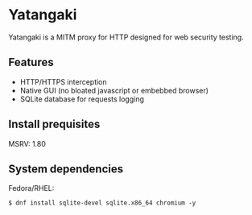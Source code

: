 # Yatangaki

Yatangaki is a MITM proxy for HTTP designed for web security testing.

## Features

- HTTP/HTTPS interception
- Native GUI (no bloated javascript or embebbed browser)
- SQLite database for requests logging

## Install prequisites

MSRV: 1.80

##  System dependencies

Fedora/RHEL:

```
$ dnf install sqlite-devel sqlite.x86_64 chromium -y
```
